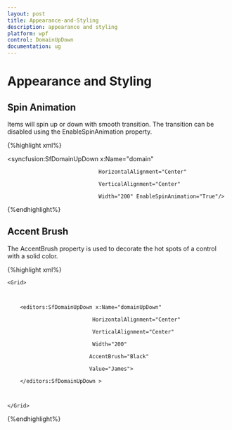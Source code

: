 ```yaml
---
layout: post
title: Appearance-and-Styling
description: appearance and styling
platform: wpf
control: DomainUpDown
documentation: ug
---
```


# Appearance and Styling

## Spin Animation

Items will spin up or down with smooth transition. The transition can be disabled using the EnableSpinAnimation property.

{%highlight xml%}





<syncfusion:SfDomainUpDown x:Name="domain"

                                 HorizontalAlignment="Center"

                                 VerticalAlignment="Center"

                                 Width="200" EnableSpinAnimation="True"/>


{%endhighlight%}

## Accent Brush

The AccentBrush property is used to decorate the hot spots of a control with a solid color. 

{%highlight xml%}





<Page xmlns:editors="clr-namespace:Syncfusion.Windows.Controls.Input;assembly=Syncfusion.SfInput.Wpf">

    <Grid>



        <editors:SfDomainUpDown x:Name="domainUpDown"

                               HorizontalAlignment="Center"

                               VerticalAlignment="Center"

                               Width="200" 

                              AccentBrush="Black"

                              Value="James">

        </editors:SfDomainUpDown >



    </Grid>

</Page>

{%endhighlight%}



